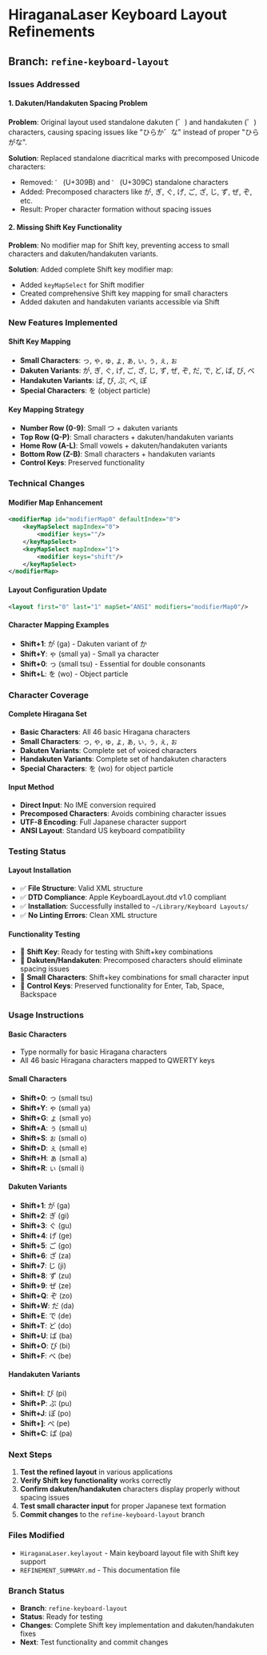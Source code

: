 # HiraganaLaser Keyboard Layout Refinements

## **Branch: `refine-keyboard-layout`**

### **Issues Addressed**

#### **1. Dakuten/Handakuten Spacing Problem**
**Problem**: Original layout used standalone dakuten (゛) and handakuten (゜) characters, causing spacing issues like "ひらか゛な" instead of proper "ひらがな".

**Solution**: Replaced standalone diacritical marks with precomposed Unicode characters:
- Removed: `゛` (U+309B) and `゜` (U+309C) standalone characters
- Added: Precomposed characters like が, ぎ, ぐ, げ, ご, ざ, じ, ず, ぜ, ぞ, etc.
- Result: Proper character formation without spacing issues

#### **2. Missing Shift Key Functionality**
**Problem**: No modifier map for Shift key, preventing access to small characters and dakuten/handakuten variants.

**Solution**: Added complete Shift key modifier map:
- Added `keyMapSelect` for Shift modifier
- Created comprehensive Shift key mapping for small characters
- Added dakuten and handakuten variants accessible via Shift

### **New Features Implemented**

#### **Shift Key Mapping**
- **Small Characters**: っ, ゃ, ゅ, ょ, ぁ, ぃ, ぅ, ぇ, ぉ
- **Dakuten Variants**: が, ぎ, ぐ, げ, ご, ざ, じ, ず, ぜ, ぞ, だ, で, ど, ば, び, べ
- **Handakuten Variants**: ぱ, ぴ, ぷ, ぺ, ぽ
- **Special Characters**: を (object particle)

#### **Key Mapping Strategy**
- **Number Row (0-9)**: Small つ + dakuten variants
- **Top Row (Q-P)**: Small characters + dakuten/handakuten variants
- **Home Row (A-L)**: Small vowels + dakuten/handakuten variants
- **Bottom Row (Z-B)**: Small characters + handakuten variants
- **Control Keys**: Preserved functionality

### **Technical Changes**

#### **Modifier Map Enhancement**
```xml
<modifierMap id="modifierMap0" defaultIndex="0">
    <keyMapSelect mapIndex="0">
        <modifier keys=""/>
    </keyMapSelect>
    <keyMapSelect mapIndex="1">
        <modifier keys="shift"/>
    </keyMapSelect>
</modifierMap>
```

#### **Layout Configuration Update**
```xml
<layout first="0" last="1" mapSet="ANSI" modifiers="modifierMap0"/>
```

#### **Character Mapping Examples**
- **Shift+1**: が (ga) - Dakuten variant of か
- **Shift+Y**: ゃ (small ya) - Small ya character
- **Shift+0**: っ (small tsu) - Essential for double consonants
- **Shift+L**: を (wo) - Object particle

### **Character Coverage**

#### **Complete Hiragana Set**
- **Basic Characters**: All 46 basic Hiragana characters
- **Small Characters**: っ, ゃ, ゅ, ょ, ぁ, ぃ, ぅ, ぇ, ぉ
- **Dakuten Variants**: Complete set of voiced characters
- **Handakuten Variants**: Complete set of handakuten characters
- **Special Characters**: を (wo) for object particle

#### **Input Method**
- **Direct Input**: No IME conversion required
- **Precomposed Characters**: Avoids combining character issues
- **UTF-8 Encoding**: Full Japanese character support
- **ANSI Layout**: Standard US keyboard compatibility

### **Testing Status**

#### **Layout Installation**
- ✅ **File Structure**: Valid XML structure
- ✅ **DTD Compliance**: Apple KeyboardLayout.dtd v1.0 compliant
- ✅ **Installation**: Successfully installed to `~/Library/Keyboard Layouts/`
- ✅ **No Linting Errors**: Clean XML structure

#### **Functionality Testing**
- 🔄 **Shift Key**: Ready for testing with Shift+key combinations
- 🔄 **Dakuten/Handakuten**: Precomposed characters should eliminate spacing issues
- 🔄 **Small Characters**: Shift+key combinations for small character input
- 🔄 **Control Keys**: Preserved functionality for Enter, Tab, Space, Backspace

### **Usage Instructions**

#### **Basic Characters**
- Type normally for basic Hiragana characters
- All 46 basic Hiragana characters mapped to QWERTY keys

#### **Small Characters**
- **Shift+0**: っ (small tsu)
- **Shift+Y**: ゃ (small ya)
- **Shift+G**: ょ (small yo)
- **Shift+A**: ぅ (small u)
- **Shift+S**: ぉ (small o)
- **Shift+D**: ぇ (small e)
- **Shift+H**: ぁ (small a)
- **Shift+R**: ぃ (small i)

#### **Dakuten Variants**
- **Shift+1**: が (ga)
- **Shift+2**: ぎ (gi)
- **Shift+3**: ぐ (gu)
- **Shift+4**: げ (ge)
- **Shift+5**: ご (go)
- **Shift+6**: ざ (za)
- **Shift+7**: じ (ji)
- **Shift+8**: ず (zu)
- **Shift+9**: ぜ (ze)
- **Shift+Q**: ぞ (zo)
- **Shift+W**: だ (da)
- **Shift+E**: で (de)
- **Shift+T**: ど (do)
- **Shift+U**: ば (ba)
- **Shift+O**: び (bi)
- **Shift+F**: べ (be)

#### **Handakuten Variants**
- **Shift+I**: ぴ (pi)
- **Shift+P**: ぷ (pu)
- **Shift+J**: ぽ (po)
- **Shift+]**: ぺ (pe)
- **Shift+C**: ぱ (pa)

### **Next Steps**

1. **Test the refined layout** in various applications
2. **Verify Shift key functionality** works correctly
3. **Confirm dakuten/handakuten** characters display properly without spacing issues
4. **Test small character input** for proper Japanese text formation
5. **Commit changes** to the `refine-keyboard-layout` branch

### **Files Modified**

- `HiraganaLaser.keylayout` - Main keyboard layout file with Shift key support
- `REFINEMENT_SUMMARY.md` - This documentation file

### **Branch Status**

- **Branch**: `refine-keyboard-layout`
- **Status**: Ready for testing
- **Changes**: Complete Shift key implementation and dakuten/handakuten fixes
- **Next**: Test functionality and commit changes
